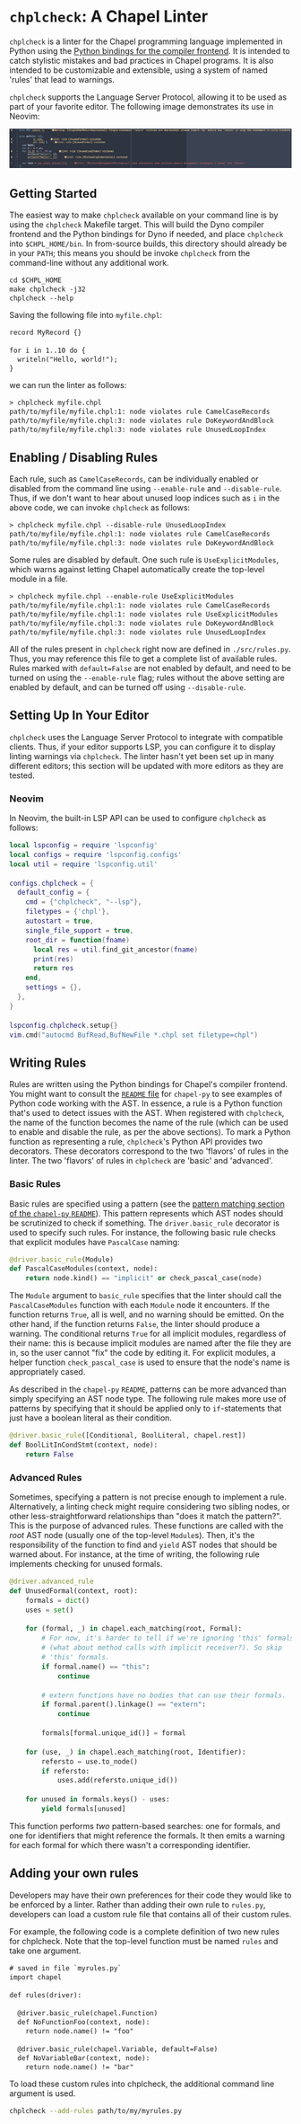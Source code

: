 # `chplcheck`: A Chapel Linter

`chplcheck` is a linter for the Chapel programming language implemented in
Python using the [Python bindings for the compiler frontend](https://github.com/chapel-lang/chapel/tree/main/tools/chapel-py).
It is intended to catch stylistic mistakes and bad practices in Chapel programs.
It is also intended to be customizable and extensible, using a system of named
'rules' that lead to warnings.

`chplcheck` supports the Language Server Protocol, allowing it to be used as
part of your favorite editor. The following image demonstrates its use in Neovim:

![Screenshot of code using `chplcheck`](./ineditor.png)

## Getting Started

The easiest way to make `chplcheck` available on your command line is by using the
`chplcheck` Makefile target. This will build the Dyno compiler frontend and the
Python bindings for Dyno if needed, and place `chplcheck` into `$CHPL_HOME/bin`.
In from-source builds, this directory should already be in your `PATH`;
this means you should be invoke `chplcheck` from the command-line without any
additional work.

```
cd $CHPL_HOME
make chplcheck -j32
chplcheck --help
```

Saving the following file into `myfile.chpl`:

```Chapel
record MyRecord {}

for i in 1..10 do {
  writeln("Hello, world!");
}
```

we can run the linter as follows:

```
> chplcheck myfile.chpl
path/to/myfile/myfile.chpl:1: node violates rule CamelCaseRecords
path/to/myfile/myfile.chpl:3: node violates rule DoKeywordAndBlock
path/to/myfile/myfile.chpl:3: node violates rule UnusedLoopIndex
```

## Enabling / Disabling Rules

Each rule, such as `CamelCaseRecords`, can be individually enabled or disabled
from the command line using `--enable-rule` and `--disable-rule`. Thus, if
we don't want to hear about unused loop indices such as `i` in the above code,
we can invoke `chplcheck` as follows:

```
> chplcheck myfile.chpl --disable-rule UnusedLoopIndex
path/to/myfile/myfile.chpl:1: node violates rule CamelCaseRecords
path/to/myfile/myfile.chpl:3: node violates rule DoKeywordAndBlock
```

Some rules are disabled by default. One such rule is `UseExplicitModules`, which
warns against letting Chapel automatically create the top-level module in a file.

```
> chplcheck myfile.chpl --enable-rule UseExplicitModules
path/to/myfile/myfile.chpl:1: node violates rule CamelCaseRecords
path/to/myfile/myfile.chpl:1: node violates rule UseExplicitModules
path/to/myfile/myfile.chpl:3: node violates rule DoKeywordAndBlock
path/to/myfile/myfile.chpl:3: node violates rule UnusedLoopIndex
```

All of the rules present in `chplcheck` right now are defined in `./src/rules.py`.
Thus, you may reference this file to get a complete list of available rules.
Rules marked with `default=False` are not enabled by default, and need to
be turned on using the `--enable-rule` flag; rules without the above setting
are enabled by default, and can be turned off using `--disable-rule`.

## Setting Up In Your Editor

`chplcheck` uses the Language Server Protocol to integrate with compatible clients.
Thus, if your editor supports LSP, you can configure it to display linting warnings
via `chplcheck`. The linter hasn't yet been set up in many different editors;
this section will be updated with more editors as they are tested.

### Neovim

In Neovim, the built-in LSP API can be used to configure `chplcheck` as
follows:

```Lua
local lspconfig = require 'lspconfig'
local configs = require 'lspconfig.configs'
local util = require 'lspconfig.util'

configs.chplcheck = {
  default_config = {
    cmd = {"chplcheck", "--lsp"},
    filetypes = {'chpl'},
    autostart = true,
    single_file_support = true,
    root_dir = function(fname)
      local res = util.find_git_ancestor(fname)
      print(res)
      return res
    end,
    settings = {},
  },
}

lspconfig.chplcheck.setup{}
vim.cmd("autocmd BufRead,BufNewFile *.chpl set filetype=chpl")
```

## Writing Rules

Rules are written using the Python bindings for Chapel's compiler frontend.
You might want to consult the [`README` file](https://github.com/chapel-lang/chapel/tree/main/tools/chapel-py#readme)
for `chapel-py` to see examples of Python code working with the AST. In
essence, a rule is a Python function that's used to detect issues with the
AST. When registered with `chplcheck`, the name of the function becomes the name
of the rule (which can be used to enable and disable the rule, as per the
above sections). To mark a Python function as representing a rule, `chplcheck`'s
Python API provides two decorators. These decorators correspond to the two
'flavors' of rules in the linter. The two 'flavors' of rules in `chplcheck` are
'basic' and 'advanced'.

### Basic Rules

Basic rules are specified using a pattern (see the [pattern matching section of the `chapel-py` `README`](https://github.com/chapel-lang/chapel/tree/main/tools/chapel-py#chapelmatch_pattern)).
This pattern represents which AST nodes should be scrutinized to check if something.
The `driver.basic_rule` decorator is used to specify such rules. For instance,
the following basic rule checks that explicit modules have `PascalCase` naming:

```Python
@driver.basic_rule(Module)
def PascalCaseModules(context, node):
    return node.kind() == "implicit" or check_pascal_case(node)
```

The `Module` argument to `basic_rule` specifies that the linter should call
the `PascalCaseModules` function with each `Module` node it encounters. If
the function returns `True`, all is well, and no warning should be emitted.
On the other hand, if the function returns `False`, the linter should produce
a warning. The conditional returns `True` for all implicit modules, regardless
of their name: this is because implicit modules are named after the file they
are in, so the user cannot "fix" the code by editing it. For explicit modules,
a helper function `check_pascal_case` is used to ensure that the node's name
is appropriately cased.

As described in the `chapel-py` `README`, patterns can be more advanced than
simply specifying an AST node type. The following rule makes more use of
patterns by specifying that it should be applied only to `if`-statements
that just have a boolean literal as their condition.

```Python
@driver.basic_rule([Conditional, BoolLiteral, chapel.rest])
def BoolLitInCondStmt(context, node):
    return False
```

### Advanced Rules

Sometimes, specifying a pattern is not precise enough to implement a rule.
Alternatively, a linting check might require considering two sibling nodes,
or other less-straightforward relationships than "does it match the pattern?".
This is the purpose of advanced rules. These functions are called with the
_root_ AST node (usually one of the top-level `Module`s). Then, it's the
responsibility of the function to find and `yield` AST nodes that should be
warned about. For instance, at the time of writing, the following rule
implements checking for unused formals.

```Python
@driver.advanced_rule
def UnusedFormal(context, root):
    formals = dict()
    uses = set()

    for (formal, _) in chapel.each_matching(root, Formal):
        # For now, it's harder to tell if we're ignoring 'this' formals
        # (what about method calls with implicit receiver?). So skip
        # 'this' formals.
        if formal.name() == "this":
            continue

        # extern functions have no bodies that can use their formals.
        if formal.parent().linkage() == "extern":
            continue

        formals[formal.unique_id()] = formal

    for (use, _) in chapel.each_matching(root, Identifier):
        refersto = use.to_node()
        if refersto:
            uses.add(refersto.unique_id())

    for unused in formals.keys() - uses:
        yield formals[unused]
```

This function performs _two_ pattern-based searches: one for formals, and one
for identifiers that might reference the formals. It then emits a warning for
each formal for which there wasn't a corresponding identifier.

## Adding your own rules

Developers may have their own preferences for their code they would like to be enforced by a linter. Rather than adding their own rule to `rules.py`, developers can load a custom rule file that contains all of their custom rules.

For example, the following code is a complete definition of two new rules for chplcheck. Note that the top-level function must be named `rules` and take one argument.

```python3
# saved in file `myrules.py`
import chapel

def rules(driver):

  @driver.basic_rule(chapel.Function)
  def NoFunctionFoo(context, node):
    return node.name() != "foo"

  @driver.basic_rule(chapel.Variable, default=False)
  def NoVariableBar(context, node):
    return node.name() != "bar"
```

To load these custom rules into chplcheck, the additional command line argument is used.

```bash
chplcheck --add-rules path/to/my/myrules.py
```
